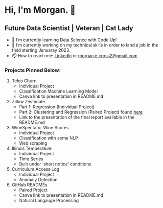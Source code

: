 # Hi, I'm Morgan. 👋

## Future Data Scientist  |  Veteran  |  Cat Lady

- 🌱 I’m currently learning Data Science with Code Up!
- 🔭 I’m currently working on my technical skills in order to land a job in the field starting Januaray 2023.
- 📫 How to reach me: [LinkedIn](https://www.linkedin.com/in/morganecross/) or morgan.e.cross2@gmail.com



### Projects Pinned Below:
1. Telco Churn
    - Individual Project
    - Classification Machine Learning Model
    - Canva link to presentation in README.md
2. Zillow Zestimate
    - Part 1: Regression (Individual Project)
    - Part 2: Clustering and Regression (Paired Project) found [here](https://github.com/zillow-cluster-project/zillow-cluster-repo)
    - Link to the presentation of the final report available in the README.md
3. WineSpectator Wine Scores
    - Individual Project
    - Classification with some NLP
    - Web scraping 
4. Illinois Temperature
    - Individual Project
    - Time Series
    - Built under 'short notice' conditions
5. Curriculum Access Log
    - Individual Project
    - Anomaly Detection
6. GitHub READMEs
    - Paired Project
    - Canva link to presentation in README.md
    - Natural Langauge Processing
